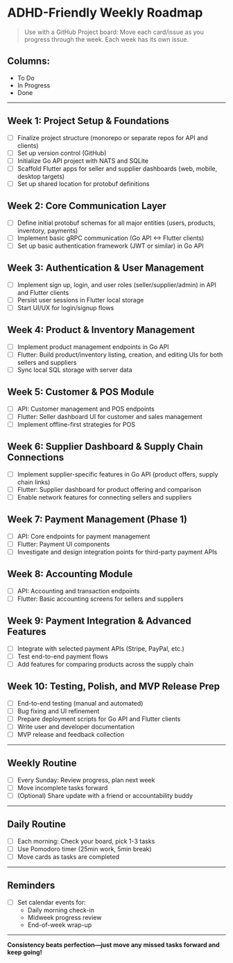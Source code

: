 # ADHD-Friendly Weekly Roadmap

> Use with a GitHub Project board: Move each card/issue as you progress through the week. Each week has its own issue.

## Columns: 
- To Do
- In Progress
- Done

---

## Week 1: Project Setup & Foundations
- [ ] Finalize project structure (monorepo or separate repos for API and clients)
- [ ] Set up version control (GitHub)
- [ ] Initialize Go API project with NATS and SQLite
- [ ] Scaffold Flutter apps for seller and supplier dashboards (web, mobile, desktop targets)
- [ ] Set up shared location for protobuf definitions

## Week 2: Core Communication Layer
- [ ] Define initial protobuf schemas for all major entities (users, products, inventory, payments)
- [ ] Implement basic gRPC communication (Go API <-> Flutter clients)
- [ ] Set up basic authentication framework (JWT or similar) in Go API

## Week 3: Authentication & User Management
- [ ] Implement sign up, login, and user roles (seller/supplier/admin) in API and Flutter clients
- [ ] Persist user sessions in Flutter local storage
- [ ] Start UI/UX for login/signup flows

## Week 4: Product & Inventory Management
- [ ] Implement product management endpoints in Go API
- [ ] Flutter: Build product/inventory listing, creation, and editing UIs for both sellers and suppliers
- [ ] Sync local SQL storage with server data

## Week 5: Customer & POS Module
- [ ] API: Customer management and POS endpoints
- [ ] Flutter: Seller dashboard UI for customer and sales management
- [ ] Implement offline-first strategies for POS

## Week 6: Supplier Dashboard & Supply Chain Connections
- [ ] Implement supplier-specific features in Go API (product offers, supply chain links)
- [ ] Flutter: Supplier dashboard for product offering and comparison
- [ ] Enable network features for connecting sellers and suppliers

## Week 7: Payment Management (Phase 1)
- [ ] API: Core endpoints for payment management
- [ ] Flutter: Payment UI components
- [ ] Investigate and design integration points for third-party payment APIs

## Week 8: Accounting Module
- [ ] API: Accounting and transaction endpoints
- [ ] Flutter: Basic accounting screens for sellers and suppliers

## Week 9: Payment Integration & Advanced Features
- [ ] Integrate with selected payment APIs (Stripe, PayPal, etc.)
- [ ] Test end-to-end payment flows
- [ ] Add features for comparing products across the supply chain

## Week 10: Testing, Polish, and MVP Release Prep
- [ ] End-to-end testing (manual and automated)
- [ ] Bug fixing and UI refinement
- [ ] Prepare deployment scripts for Go API and Flutter clients
- [ ] Write user and developer documentation
- [ ] MVP release and feedback collection

---

## Weekly Routine
- [ ] Every Sunday: Review progress, plan next week
- [ ] Move incomplete tasks forward
- [ ] (Optional) Share update with a friend or accountability buddy

---

## Daily Routine
- [ ] Each morning: Check your board, pick 1-3 tasks
- [ ] Use Pomodoro timer (25min work, 5min break)
- [ ] Move cards as tasks are completed

---

## Reminders
- [ ] Set calendar events for:
    - Daily morning check-in
    - Midweek progress review
    - End-of-week wrap-up

---

**Consistency beats perfection—just move any missed tasks forward and keep going!**
